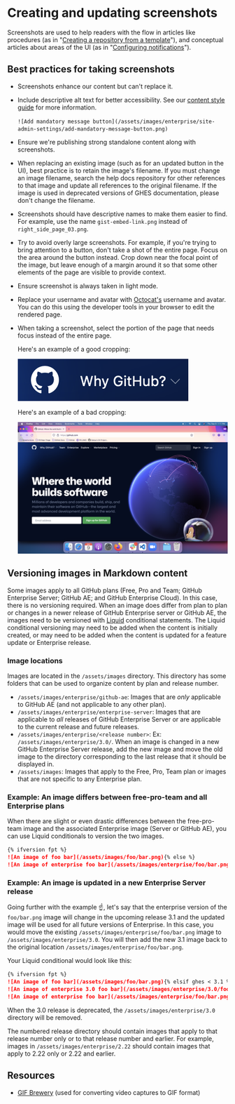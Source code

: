 # Creating and updating screenshots

Screenshots are used to help readers with the flow in articles like procedures (as in "[Creating a repository from a template](https://docs.github.com/en/github/creating-cloning-and-archiving-repositories/creating-a-repository-from-a-template)"), and conceptual articles about areas of the UI (as in "[Configuring notifications](https://docs.github.com/en/github/managing-subscriptions-and-notifications-on-github/configuring-notifications#about-participating-and-watching-notifications)").

## Best practices for taking screenshots

- Screenshots enhance our content but can't replace it. 
- Include descriptive alt text for better accessibility. See our [content style guide](./content-style-guide.md#alt-text) for more information.

  `![Add mandatory message button](/assets/images/enterprise/site-admin-settings/add-mandatory-message-button.png)`
- Ensure we're publishing strong standalone content along with screenshots.
- When replacing an existing image (such as for an updated button in the UI), best practice is to retain the image's filename. If you must change an image filename, search the help docs repository for other references to that image and update all references to the original filename. If the image is used in deprecated versions of GHES documentation, please don't change the filename.
- Screenshots should have descriptive names to make them easier to find. For example, use the name `gist-embed-link.png` instead of `right_side_page_03.png`.
- Try to avoid overly large screenshots. For example, if you're trying to bring attention to a button, don't take a shot of the entire page. Focus on the area around the button instead. Crop down near the focal point of the image, but leave enough of a margin around it so that some other elements of the page are visible to provide context.
- Ensure screenshot is always taken in light mode. 
- Replace your username and avatar with [Octocat's](https://github.com/octocat) username and avatar. You can do this using the developer tools in your browser to edit the rendered page.
- When taking a screenshot, select the portion of the page that needs focus instead of the entire page.


    Here's an example of a good cropping:
  
    ![good cropping example](../assets/images/good-screenshot-example.png)

    Here's an example of a bad cropping:
    
    <img src="../assets/images/bad-screenshot-example.png" alt="bad cropping example" width="600"/>
  
## Versioning images in Markdown content

Some images apply to all GitHub plans (Free, Pro and Team; GitHub Enterprise Server; GitHub AE; and GitHub Enterprise Cloud). In this case, there is no versioning required. When an image does differ from plan to plan or changes in a newer release of GitHub Enterprise server or GitHub AE, the images need to be versioned with [Liquid](liquid-helpers.md) conditional statements. The Liquid conditional versioning may need to be added when the content is initially created, or may need to be added when the content is updated for a feature update or Enterprise release.

### Image locations
Images are located in the `/assets/images` directory. This directory has some folders that can be used to organize content by plan and release number.

- `/assets/images/enterprise/github-ae`: Images that are _only_ applicable to GitHub AE (and not applicable to any other plan).
- `/assets/images/enterprise/enterprise-server`: Images that are applicable to _all_ releases of GitHub Enterprise Server or are applicable to the current release and future releases.
- `/assets/images/enterprise/<release number>`: Ex: `/assets/images/enterprise/3.0/`. When an image is changed in a new GitHub Enterprise Server release, add the new image and move the old image to the directory corresponding to the last release that it should be displayed in.
- `/assets/images`: Images that apply to the Free, Pro, Team plan or images that are not specific to any Enterprise plan.

### Example: An image differs between free-pro-team and all Enterprise plans

When there are slight or even drastic differences between the free-pro-team image and the associated Enterprise image (Server or GitHub AE), you can use Liquid conditionals to version the two images.

```markdown
{% ifversion fpt %}
![An image of foo bar](/assets/images/foo/bar.png){% else %}
![An image of enterprise foo bar](/assets/images/enterprise/foo/bar.png){% endif %}
```

### Example: An image is updated in a new Enterprise Server release

Going further with the example ☝️, let's say that the enterprise version of the `foo/bar.png` image will change in the upcoming release 3.1 and the updated image will be used for all future versions of Enterprise. In this case, you would move the existing `/assets/images/enterprise/foo/bar.png` image to `/assets/images/enterprise/3.0`. You will then add the new 3.1 image back to the original location `/assets/images/enterprise/foo/bar.png`.

Your Liquid conditional would look like this:

```markdown
{% ifversion fpt %}
![An image of foo bar](/assets/images/foo/bar.png){% elsif ghes < 3.1 %}
![An image of enterprise 3.0 foo bar](/assets/images/enterprise/3.0/foo/bar.png){% else %}
![An image of enterprise foo bar](/assets/images/enterprise/foo/bar.png){% endif %}
```

When the 3.0 release is deprecated, the `/assets/images/enterprise/3.0` directory will be removed. 

The numbered release directory should contain images that apply to that release number only or to that release number and earlier. For example, images in `/assets/images/enterprise/2.22` should contain images that apply to 2.22 only or 2.22 and earlier.
  
## Resources

- [GIF Brewery](http://www.helloresolven.com/portfolio/gifbrewery/) (used for converting video captures to GIF format)
